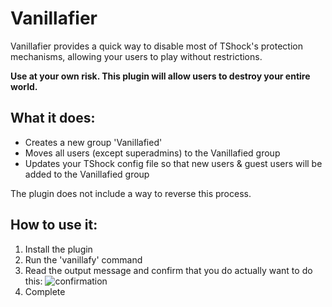 # Vanillafier
Vanillafier provides a quick way to disable most of TShock's protection mechanisms, allowing your users to play without restrictions.

**Use at your own risk. This plugin will allow users to destroy your entire world.**

## What it does:
* Creates a new group 'Vanillafied'
* Moves all users (except superadmins) to the Vanillafied group
* Updates your TShock config file so that new users & guest users will be added to the Vanillafied group

The plugin does not include a way to reverse this process.

## How to use it:
1. Install the plugin
2. Run the 'vanillafy' command
3. Read the output message and confirm that you do actually want to do this:
![confirmation](https://i.imgur.com/wFUpgeF.png)
4. Complete
